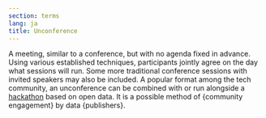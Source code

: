 ```yaml
---
section: terms
lang: ja
title: Unconference
---
```


A meeting, similar to a conference, but with no agenda fixed in advance. Using various established techniques, participants jointly agree on the day what sessions will run. Some more traditional conference sessions with invited speakers may also be included. A popular format among the tech community, an unconference can be combined with or run alongside a [hackathon](/glossary/en/terms/hackathon/) based on open data. It is a possible method of {community engagement} by data {publishers}.